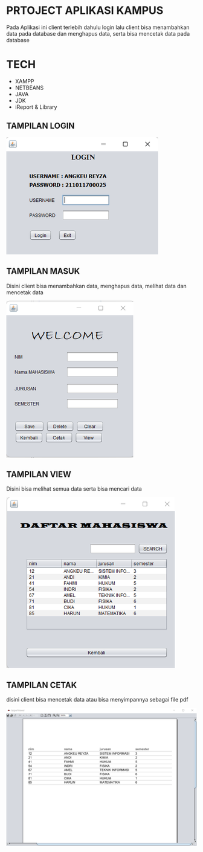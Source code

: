 
# PRTOJECT APLIKASI KAMPUS

Pada Aplikasi ini client terlebih dahulu login lalu client bisa menambahkan data pada database dan menghapus data, serta bisa mencetak data pada database

# TECH
- XAMPP
- NETBEANS
- JAVA
- JDK
- iReport & Library




## TAMPILAN LOGIN

![App Screenshot](/IMG/Screenshot%202023-02-18%20040748.png)



## TAMPILAN MASUK

Disini client bisa menambahkan data, menghapus data, melihat data dan mencetak data

![App Screenshot](/IMG/Screenshot%202023-02-18%20040828.png)

## TAMPILAN VIEW

Disini bisa melihat semua data serta bisa mencari data

![App Screenshot](/IMG/Screenshot%202023-02-18%20040852.png)

## TAMPILAN CETAK

disini client bisa mencetak data atau bisa menyimpannya sebagai file pdf

![App Screenshot](/IMG/Screenshot%202023-02-18%20040933.png)
